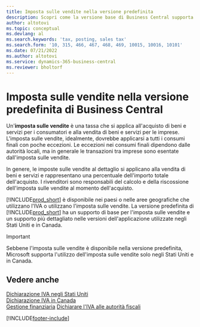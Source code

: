 ```yaml
---
title: Imposta sulle vendite nella versione predefinita
description: Scopri come la versione base di Business Central supporta l'imposta sulle vendite e ottieni una descrizione del concetto di base.
author: altotovi
ms.topic: conceptual
ms.devlang: al
ms.search.keywords: 'tax, posting, sales tax'
ms.search.form: '10, 315, 466, 467, 468, 469, 10015, 10016, 10101'
ms.date: 07/21/2022
ms.author: altotovi
ms.service: dynamics-365-business-central
ms.reviewer: bholtorf
---
```


# <a name="sales-tax-in-the-default-version-of-business-central"></a>Imposta sulle vendite nella versione predefinita di Business Central

Un'**imposta sulle vendite** è una tassa che si applica all'acquisto di beni e servizi per i consumatori e alla vendita di beni e servizi per le imprese. L'imposta sulle vendite, idealmente, dovrebbe applicarsi a tutti i consumi finali con poche eccezioni. Le eccezioni nei consumi finali dipendono dalle autorità locali, ma in generale le transazioni tra imprese sono esentate dall'imposta sulle vendite.  

In genere, le imposte sulle vendite al dettaglio si applicano alla vendita di beni e servizi e rappresentano una percentuale dell'importo totale dell'acquisto. I rivenditori sono responsabili del calcolo e della riscossione dell'imposta sulle vendite al momento dell'acquisto.  

[!INCLUDE[prod_short](includes/prod_short.md)] è disponibile nei paesi o nelle aree geografiche che utilizzano l'IVA o utilizzano l'imposta sulle vendite. La versione predefinita di [!INCLUDE[prod_short](includes/prod_short.md)] ha un supporto di base per l'imposta sulle vendite e un supporto più dettagliato nelle versioni dell'applicazione utilizzate negli Stati Uniti e in Canada.

> [!IMPORTANT]
> Sebbene l'imposta sulle vendite è disponibile nella versione predefinita, Microsoft supporta l'utilizzo dell'imposta sulle vendite solo negli Stati Uniti e in Canada.

## <a name="see-also"></a>Vedere anche

[Dichiarazione IVA negli Stati Uniti](localfunctionality/UnitedStates/us-sales-tax.md)  
[Dichiarazione IVA in Canada](localfunctionality/canada/ca-sales-tax.md)  
[Gestione finanziaria](finance.md)
[Dichiarare l'IVA alle autorità fiscali](finance-how-report-vat.md)

[!INCLUDE[footer-include](includes/footer-banner.md)]
